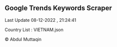 

## Google Trends Keywords Scraper 
 
Last Update 08-12-2022 , 21:24:41

Country List :
VIETNAM.json



© Abdul Muttaqin 
